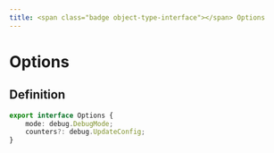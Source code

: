 ```yaml
---
title: <span class="badge object-type-interface"></span> Options
---
```

# <span class="badge object-type-interface"></span> Options

## Definition

```typescript
export interface Options {
	mode: debug.DebugMode;
	counters?: debug.UpdateConfig;
}

```
